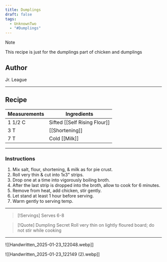 ```yaml
---
title: Dumplings
draft: false
tags:
  - UnknownTwo
  - "#Dumplings"
---
```

>[!Note]
>This recipe is just for the dumplings part of chicken and dumplings
## Author
Jr. League
___
## Recipe

| Measurements | Ingredients               |
| :----------- | ------------------------- |
|1 1/2 C|Sifted [[Self Rising Flour]]|
|3 T|[[Shortening]]|
|7 T|Cold [[Milk]]|
___
### Instructions
1. Mix salt, flour, shortening, & milk as for pie crust.
2. Roll very thin & cut into 1x3" strips.
3. Drop one at a time into vigorously boiling broth.
4. After the last strip is dropped into the broth, allow to cook for 6 minutes.
5. Remove from heat, add chicken, stir gently.
6. Let stand at least 1 hour before serving.
7. Warm gently to serving temp.
---

>[!Servings]
>Serves 6-8

>[!Quote] Dumpling Secret
>Roll very thin on lightly floured board; do not stir while cooking

___
![[Handwritten_2025-01-23_122048.webp]]

![[Handwritten_2025-01-23_122149 (2).webp]]